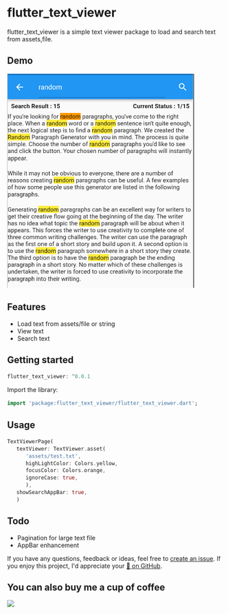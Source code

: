 # flutter_text_viewer 

flutter_text_viewer is a simple text viewer package to load and search text from assets,file.   

## Demo
![Image](https://github.com/CodingWithTashi/flutter_text_viewer/blob/master/example/demo/search.png?raw=true)

## Features

* Load text from assets/file or string
* View text
* Search text

## Getting started

```dart
flutter_text_viewer: ^0.0.1

```   
Import the library:
```dart
import 'package:flutter_text_viewer/flutter_text_viewer.dart';

```
## Usage   

```dart
TextViewerPage(
   textViewer: TextViewer.asset(
      'assets/test.txt',
      highLightColor: Colors.yellow,
      focusColor: Colors.orange,
      ignoreCase: true,
      ),
   showSearchAppBar: true,
   )
```   
## Todo   
* Pagination for large text file
* AppBar enhancement   

If you have any questions, feedback or ideas, feel free to [create an
issue](https://github.com/CodingWithTashi/flutter_text_viewer/issues/new). If you enjoy this
project, I'd appreciate your [🌟 on GitHub](https://github.com/CodingWithTashi/flutter_text_viewer/).   

## You can also buy me a cup of coffee   
<a href="https://www.buymeacoffee.com/codingwithtashi"><img src="https://cdn.buymeacoffee.com/buttons/v2/default-yellow.png" width=200px></a>

